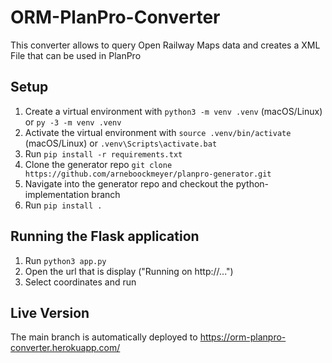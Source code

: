 # ORM-PlanPro-Converter
This converter allows to query Open Railway Maps data and creates a XML File that can be used in PlanPro

## Setup
1. Create a virtual environment with `python3 -m venv .venv` (macOS/Linux) or `py -3 -m venv .venv`
2. Activate the virtual environment with `source .venv/bin/activate` (macOS/Linux) or `.venv\Scripts\activate.bat`
3. Run `pip install -r requirements.txt`
4. Clone the generator repo `git clone https://github.com/arneboockmeyer/planpro-generator.git`
5. Navigate into the generator repo and checkout the python-implementation branch
6. Run `pip install .`

## Running the Flask application
1. Run `python3 app.py`
2. Open the url that is display ("Running on http://...")
3. Select coordinates and run

## Live Version
The main branch is automatically deployed to https://orm-planpro-converter.herokuapp.com/